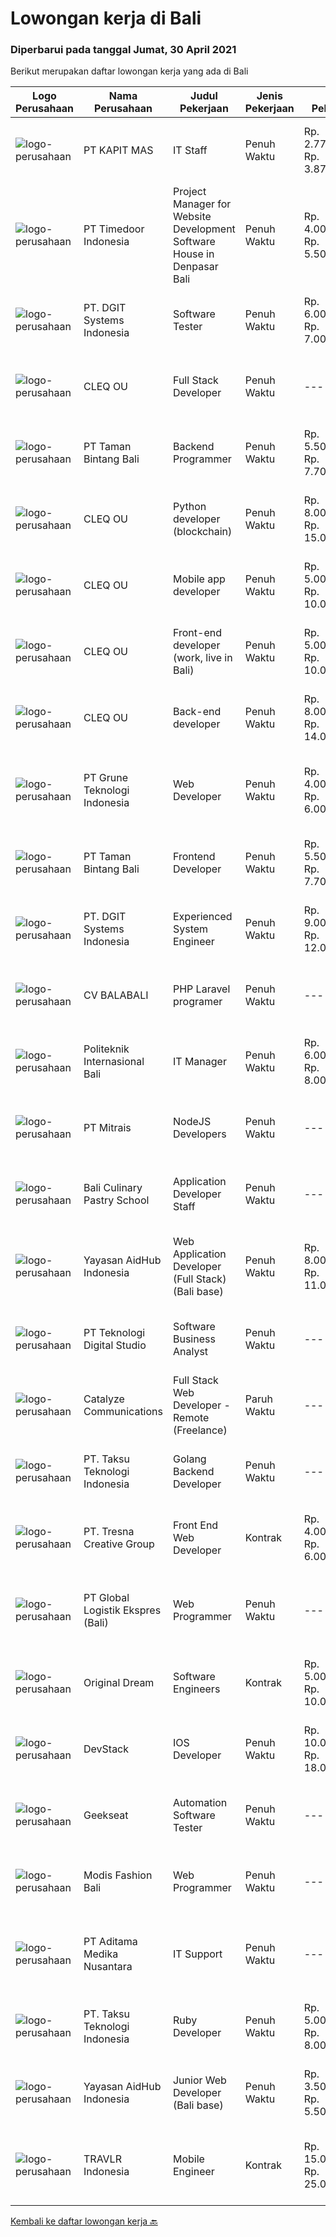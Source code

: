 
  # Lowongan kerja di Bali

  ### Diperbarui pada tanggal Jumat, 30 April 2021

  Berikut merupakan daftar lowongan kerja yang ada di Bali

  |Logo Perusahaan | Nama Perusahaan | Judul Pekerjaan | Jenis Pekerjaan | Gaji Pekerjaan | Lokasi | Deskripsi | Tanggal diunggah | Pranala |
  | -------------- | --------------- | --------------- | --------- | --------- | -------------- | ------- | ----------- | ----------- |
  |![logo-perusahaan](https://image-service-cdn.seek.com.au/185f9bd0959da8f60a5c3e876cce59bc573ef7d8/ee4dce1061f3f616224767ad58cb2fc751b8d2dc)|PT KAPIT MAS|IT Staff|Penuh Waktu|Rp. 2.770.300-Rp. 3.878.420|Denpasar|· Candidate must possess at least Bachelor's Degree.· Required language(s): English.· At least 1 Year of working experience in the related field is...|Rabu, 28 April 2021|https://www.jobstreet.co.id/id/job/it-staff-3519030?token=0~d469a5e3-5368-46b0-9377-aed73baeb862&sectionRank=1&jobId=jobstreet-id-job-3519030|
|![logo-perusahaan](https://image-service-cdn.seek.com.au/6a4bab02b8ff094d0604859dad47a24f6448e298/ee4dce1061f3f616224767ad58cb2fc751b8d2dc)|PT Timedoor Indonesia|Project Manager for Website Development Software House in Denpasar Bali|Penuh Waktu|Rp. 4.000.000-Rp. 5.500.000|Bali|If you want to grow up yourself, Timedoor is one of the best places for your career. Our team has come from various culture. We welcome young people...|Kamis, 29 April 2021|https://www.jobstreet.co.id/id/job/project-manager-for-website-development-software-house-in-denpasar-bali-3506259?token=0~d469a5e3-5368-46b0-9377-aed73baeb862&sectionRank=2&jobId=jobstreet-id-job-3506259|
|![logo-perusahaan](https://image-service-cdn.seek.com.au/e93bc75036be941b9c3ff3a55670cb236457b0c4/ee4dce1061f3f616224767ad58cb2fc751b8d2dc)|PT. DGIT Systems Indonesia|Software Tester|Penuh Waktu|Rp. 6.000.000-Rp. 7.000.000|Bali|We believe work should be a fun development journey but the challenging one! Our great teams will support you to achieve that and delivering great...|Rabu, 28 April 2021|https://www.jobstreet.co.id/id/job/software-tester-3519365?token=0~d469a5e3-5368-46b0-9377-aed73baeb862&sectionRank=3&jobId=jobstreet-id-job-3519365|
|![logo-perusahaan](https://image-service-cdn.seek.com.au/8b74d54d6ee7885f907464ca2714223178d371a4/ee4dce1061f3f616224767ad58cb2fc751b8d2dc)|CLEQ OU|Full Stack Developer|Penuh Waktu|---|Badung|About ItsavirusItsavirus is a software company with offices in Bali, Singapore and Amsterdam. With a relative small group of people, we work on great...|Kamis, 29 April 2021|https://www.jobstreet.co.id/id/job/full-stack-developer-3511669?token=0~d469a5e3-5368-46b0-9377-aed73baeb862&sectionRank=4&jobId=jobstreet-id-job-3511669|
|![logo-perusahaan](https://image-service-cdn.seek.com.au/82703dd9c0d2bd37fd63be957cbdc90f26a15d6d/ee4dce1061f3f616224767ad58cb2fc751b8d2dc)|PT Taman Bintang Bali|Backend Programmer|Penuh Waktu|Rp. 5.500.000-Rp. 7.700.000|Badung|Requirements: 1 year doing backend using NodeJS using framework (Express, Nest, etc). Able to work with Typescript Language Good understanding of...|Kamis, 29 April 2021|https://www.jobstreet.co.id/id/job/backend-programmer-3520342?token=0~d469a5e3-5368-46b0-9377-aed73baeb862&sectionRank=5&jobId=jobstreet-id-job-3520342|
|![logo-perusahaan](https://image-service-cdn.seek.com.au/8b74d54d6ee7885f907464ca2714223178d371a4/ee4dce1061f3f616224767ad58cb2fc751b8d2dc)|CLEQ OU|Python developer (blockchain)|Penuh Waktu|Rp. 8.000.000-Rp. 15.000.000|Badung|About MelalieMelalie is a peer-to-peer (P2P) mobility marketplace. On the Melalie platform, people can rent vehicles from each other, without the need...|Kamis, 29 April 2021|https://www.jobstreet.co.id/id/job/python-developer-blockchain-3511531?token=0~d469a5e3-5368-46b0-9377-aed73baeb862&sectionRank=6&jobId=jobstreet-id-job-3511531|
|![logo-perusahaan](https://image-service-cdn.seek.com.au/8b74d54d6ee7885f907464ca2714223178d371a4/ee4dce1061f3f616224767ad58cb2fc751b8d2dc)|CLEQ OU|Mobile app developer|Penuh Waktu|Rp. 5.000.000-Rp. 10.000.000|Badung|About MelalieMelalie is a peer-to-peer (P2P) mobility marketplace. On the Melalie platform, people can rent vehicles from each other, without the need...|Kamis, 29 April 2021|https://www.jobstreet.co.id/id/job/mobile-app-developer-3511642?token=0~d469a5e3-5368-46b0-9377-aed73baeb862&sectionRank=7&jobId=jobstreet-id-job-3511642|
|![logo-perusahaan](https://image-service-cdn.seek.com.au/8b74d54d6ee7885f907464ca2714223178d371a4/ee4dce1061f3f616224767ad58cb2fc751b8d2dc)|CLEQ OU|Front-end developer (work, live in Bali)|Penuh Waktu|Rp. 5.000.000-Rp. 10.000.000|Badung|About ItsavirusItsavirus is a software company with offices in Bali, Singapore and Amsterdam. With a relative small group of people, we work on great...|Kamis, 29 April 2021|https://www.jobstreet.co.id/id/job/front-end-developer-work-live-in-bali-3511747?token=0~d469a5e3-5368-46b0-9377-aed73baeb862&sectionRank=8&jobId=jobstreet-id-job-3511747|
|![logo-perusahaan](https://image-service-cdn.seek.com.au/8b74d54d6ee7885f907464ca2714223178d371a4/ee4dce1061f3f616224767ad58cb2fc751b8d2dc)|CLEQ OU|Back-end developer|Penuh Waktu|Rp. 8.000.000-Rp. 14.000.000|Badung|About ItsavirusItsavirus is a software company with offices in Bali, Singapore and Amsterdam. With a relative small group of people, we work on great...|Kamis, 29 April 2021|https://www.jobstreet.co.id/id/job/back-end-developer-3511706?token=0~d469a5e3-5368-46b0-9377-aed73baeb862&sectionRank=9&jobId=jobstreet-id-job-3511706|
|![logo-perusahaan](https://image-service-cdn.seek.com.au/bce4433421cbd6d3fbcd407460c54cc5d2693753/ee4dce1061f3f616224767ad58cb2fc751b8d2dc)|PT Grune Teknologi Indonesia|Web Developer|Penuh Waktu|Rp. 4.000.000-Rp. 6.000.000|Denpasar|Job Descriptions: Write programming code, either from scratch or adapting from other source code to meet business requirements. Candidates can choose...|Kamis, 29 April 2021|https://www.jobstreet.co.id/id/job/web-developer-3512561?token=0~d469a5e3-5368-46b0-9377-aed73baeb862&sectionRank=10&jobId=jobstreet-id-job-3512561|
|![logo-perusahaan](https://image-service-cdn.seek.com.au/82703dd9c0d2bd37fd63be957cbdc90f26a15d6d/ee4dce1061f3f616224767ad58cb2fc751b8d2dc)|PT Taman Bintang Bali|Frontend Developer|Penuh Waktu|Rp. 5.500.000-Rp. 7.700.000|Badung|Requirements: Minimum 1 year experience on related field Build a functioning and smooth front-end web application that interacts with our RESTful API...|Kamis, 29 April 2021|https://www.jobstreet.co.id/id/job/frontend-developer-3520286?token=0~d469a5e3-5368-46b0-9377-aed73baeb862&sectionRank=11&jobId=jobstreet-id-job-3520286|
|![logo-perusahaan](https://image-service-cdn.seek.com.au/e93bc75036be941b9c3ff3a55670cb236457b0c4/ee4dce1061f3f616224767ad58cb2fc751b8d2dc)|PT. DGIT Systems Indonesia|Experienced System Engineer|Penuh Waktu|Rp. 9.000.000-Rp. 12.000.000|Badung|Systems Engineer The RoleWe are looking for a Systems Engineer with excellent Linux system administration and management skills to support our teams...|Kamis, 29 April 2021|https://www.jobstreet.co.id/id/job/experienced-system-engineer-3519714?token=0~d469a5e3-5368-46b0-9377-aed73baeb862&sectionRank=12&jobId=jobstreet-id-job-3519714|
|![logo-perusahaan](https://image-service-cdn.seek.com.au/51ad688143344492892d184eed2f9e0ee885dcc7/ee4dce1061f3f616224767ad58cb2fc751b8d2dc)|CV BALABALI|PHP Laravel programer|Penuh Waktu|---|Denpasar|We are a new tech company based in Denpasar (Bali) and Surabaya (East Java) with mostly experienced developers, providing solutions for local to...|Rabu, 28 April 2021|https://www.jobstreet.co.id/id/job/php-laravel-programer-3519146?token=0~d469a5e3-5368-46b0-9377-aed73baeb862&sectionRank=13&jobId=jobstreet-id-job-3519146|
|![logo-perusahaan](https://image-service-cdn.seek.com.au/1e0214aff46c37ba782acf2c167ff74ce8627076/ee4dce1061f3f616224767ad58cb2fc751b8d2dc)|Politeknik Internasional Bali|IT Manager|Penuh Waktu|Rp. 6.000.000-Rp. 8.000.000|Bali|Candidate must possess at least Bachelor's Degree, Master's Degree/Post-Graduate Degree in Computer Science/Information Technology or equivalent....|Kamis, 29 April 2021|https://www.jobstreet.co.id/id/job/it-manager-3519684?token=0~d469a5e3-5368-46b0-9377-aed73baeb862&sectionRank=14&jobId=jobstreet-id-job-3519684|
|![logo-perusahaan](https://image-service-cdn.seek.com.au/873c75fc9ed6df00967320d343e4e2a794129d8b/ee4dce1061f3f616224767ad58cb2fc751b8d2dc)|PT Mitrais|NodeJS Developers|Penuh Waktu|---|Bali|Build your Career with Mitrais! We're urgently looking for experienced NodeJS Developers to be part of our team for an immediate start.Our client is a...|Selasa, 27 April 2021|https://www.jobstreet.co.id/id/job/nodejs-developers-3504003?token=0~d469a5e3-5368-46b0-9377-aed73baeb862&sectionRank=15&jobId=jobstreet-id-job-3504003|
|![logo-perusahaan](https://image-service-cdn.seek.com.au/d92719781ab4b4828d8e446422d470dcbba512e7/ee4dce1061f3f616224767ad58cb2fc751b8d2dc)|Bali Culinary Pastry School|Application Developer Staff|Penuh Waktu|---|Denpasar|Application developer (AD) team member in developing inhouse application. Working closely with AD supervisor to develop the application within...|Rabu, 28 April 2021|https://www.jobstreet.co.id/id/job/application-developer-staff-3511024?token=0~d469a5e3-5368-46b0-9377-aed73baeb862&sectionRank=16&jobId=jobstreet-id-job-3511024|
|![logo-perusahaan](https://image-service-cdn.seek.com.au/078669adaefe01e135b5e151d105709a8092f2c6/ee4dce1061f3f616224767ad58cb2fc751b8d2dc)|Yayasan AidHub Indonesia|Web Application Developer (Full Stack) (Bali base)|Penuh Waktu|Rp. 8.000.000-Rp. 11.000.000|Kuta|Responsibilities: This role will report to the IT Manager Candidate must be able to manage the complete software development process of the our...|Rabu, 28 April 2021|https://www.jobstreet.co.id/id/job/web-application-developer-full-stack-bali-base-3505479?token=0~d469a5e3-5368-46b0-9377-aed73baeb862&sectionRank=17&jobId=jobstreet-id-job-3505479|
|![logo-perusahaan](https://image-service-cdn.seek.com.au/c16965c391622f037081a6db422027b644dd73e2/ee4dce1061f3f616224767ad58cb2fc751b8d2dc)|PT Teknologi Digital Studio|Software Business Analyst|Penuh Waktu|---|Denpasar|Perform requirements gathering with various stakeholders and translate the requirements into technical specifications. Analyze and decompose complex...|Senin, 26 April 2021|https://www.jobstreet.co.id/id/job/software-business-analyst-3509918?token=0~d469a5e3-5368-46b0-9377-aed73baeb862&sectionRank=18&jobId=jobstreet-id-job-3509918|
|![logo-perusahaan](https://image-service-cdn.seek.com.au/03a304b22478b75485b9e4c2a6a4429e414e5def/ee4dce1061f3f616224767ad58cb2fc751b8d2dc)|Catalyze Communications|Full Stack Web Developer - Remote (Freelance)|Paruh Waktu|---|Bali|As part of our ongoing expansion, we seek a reliable, detailed, and experienced freelance Fullstack Web Developer to develop website projects using...|Rabu, 28 April 2021|https://www.jobstreet.co.id/id/job/full-stack-web-developer-remote-freelance-3519485?token=0~d469a5e3-5368-46b0-9377-aed73baeb862&sectionRank=19&jobId=jobstreet-id-job-3519485|
|![logo-perusahaan](https://image-service-cdn.seek.com.au/643be914a81bc31a15f2bf29ce551d321eeee1e8/ee4dce1061f3f616224767ad58cb2fc751b8d2dc)|PT. Taksu Teknologi Indonesia|Golang Backend Developer|Penuh Waktu|---|Bali|Join Our Team, we are Hiring! If you call yourself a Golang Backend Developer, maybe you are the one! We’re looking for.A Dedicated also dynamic youth...|Selasa, 27 April 2021|https://www.jobstreet.co.id/id/job/golang-backend-developer-3517976?token=0~d469a5e3-5368-46b0-9377-aed73baeb862&sectionRank=20&jobId=jobstreet-id-job-3517976|
|![logo-perusahaan](https://image-service-cdn.seek.com.au/a210762491c73cfce5d6ef0963b0b0de1bd6c69a/ee4dce1061f3f616224767ad58cb2fc751b8d2dc)|PT. Tresna Creative Group|Front End Web Developer|Kontrak|Rp. 4.000.000-Rp. 6.000.000|Bali|The Front End Developer will work alongside the Creative Director and/or Designers to help create websites, while at the same time, keeping the user...|Minggu, 25 April 2021|https://www.jobstreet.co.id/id/job/front-end-web-developer-3509097?token=0~d469a5e3-5368-46b0-9377-aed73baeb862&sectionRank=21&jobId=jobstreet-id-job-3509097|
|![logo-perusahaan](https://us.123rf.com/450wm/pavelstasevich/pavelstasevich1811/pavelstasevich181101027/112815900-stock-vector-no-image-available-icon-flat-vector.jpg?ver=6)|PT Global Logistik Ekspres (Bali)|Web Programmer|Penuh Waktu|---|Denpasar|WE'RE HIRINGWeb ProgrammerKualifikasi : Memiliki Semangat kerja yang tinggi Rapi Ramah Ulet dan telaten Deskripsi pekerjaan: Pengembangan, Bugs (Web...|Selasa, 27 April 2021|https://www.jobstreet.co.id/id/job/web-programmer-3517702?token=0~d469a5e3-5368-46b0-9377-aed73baeb862&sectionRank=22&jobId=jobstreet-id-job-3517702|
|![logo-perusahaan](https://image-service-cdn.seek.com.au/d3ae8e1874edee1c10187314a1bc1cb7c641c91e/ee4dce1061f3f616224767ad58cb2fc751b8d2dc)|Original Dream|Software Engineers|Kontrak|Rp. 5.000.000-Rp. 10.000.000|Badung|Smartmates is a Zoho consulting company with offices based in Bali. We help companies use Zoho apps for their business (see www.zoho.com). We're...|Minggu, 25 April 2021|https://www.jobstreet.co.id/id/job/software-engineers-3509463?token=0~d469a5e3-5368-46b0-9377-aed73baeb862&sectionRank=23&jobId=jobstreet-id-job-3509463|
|![logo-perusahaan](https://image-service-cdn.seek.com.au/9fb4868deedeff12bcdc5f13647afb528b61b481/ee4dce1061f3f616224767ad58cb2fc751b8d2dc)|DevStack|IOS Developer|Penuh Waktu|Rp. 10.000.000-Rp. 18.000.000|Denpasar|We are looking for exception and experience iOS Developer to join our team in Bandung or Bali General requirement At least Bachelor degree from...|Selasa, 27 April 2021|https://www.jobstreet.co.id/id/job/ios-developer-3504227?token=0~d469a5e3-5368-46b0-9377-aed73baeb862&sectionRank=24&jobId=jobstreet-id-job-3504227|
|![logo-perusahaan](https://image-service-cdn.seek.com.au/6ec369771236c060e2d7d7d46be9eee1432857a5/ee4dce1061f3f616224767ad58cb2fc751b8d2dc)|Geekseat|Automation Software Tester|Penuh Waktu|---|Badung|We’re looking for an Outstanding Automation Software Tester to join our Awesome Engineering Team at Bali or Bandung.As an Automation Software Tester...|Minggu, 25 April 2021|https://www.jobstreet.co.id/id/job/automation-software-tester-3508789?token=0~d469a5e3-5368-46b0-9377-aed73baeb862&sectionRank=25&jobId=jobstreet-id-job-3508789|
|![logo-perusahaan](https://us.123rf.com/450wm/pavelstasevich/pavelstasevich1811/pavelstasevich181101027/112815900-stock-vector-no-image-available-icon-flat-vector.jpg?ver=6)|Modis Fashion Bali|Web Programmer|Penuh Waktu|---|Denpasar|WE'RE HIRINGWeb ProgrammerKualifikasi : Usia 22-23 Tahun Lulusan SMK IT/ Perguruan IT Memiliki pengalaman dalam program Web Programmer...|Selasa, 27 April 2021|https://www.jobstreet.co.id/id/job/web-programmer-3518021?token=0~d469a5e3-5368-46b0-9377-aed73baeb862&sectionRank=26&jobId=jobstreet-id-job-3518021|
|![logo-perusahaan](https://us.123rf.com/450wm/pavelstasevich/pavelstasevich1811/pavelstasevich181101027/112815900-stock-vector-no-image-available-icon-flat-vector.jpg?ver=6)|PT Aditama Medika Nusantara|IT Support|Penuh Waktu|---|Denpasar|WE'RE HIRINGIT SUPPORTKualifikasi : Memahami dan Familiar dengan VueJS Memahami dan Familiar Laravel Menguasai AI/Photoshop merupakan nilai tambah...|Senin, 26 April 2021|https://www.jobstreet.co.id/id/job/it-support-3517139?token=0~d469a5e3-5368-46b0-9377-aed73baeb862&sectionRank=27&jobId=jobstreet-id-job-3517139|
|![logo-perusahaan](https://image-service-cdn.seek.com.au/cdad7eadbef6a47d2c5b4d08a7c1b9886e8f7f8f/ee4dce1061f3f616224767ad58cb2fc751b8d2dc)|PT. Taksu Teknologi Indonesia|Ruby Developer|Penuh Waktu|Rp. 5.000.000-Rp. 8.000.000|Bali|Join Our Team, we are Hiring! We’re looking for a Dedicated also dynamic engineer to join us as a team to be in the position of Ruby Developer.  At...|Selasa, 27 April 2021|https://www.jobstreet.co.id/id/job/ruby-developer-3518419?token=0~d469a5e3-5368-46b0-9377-aed73baeb862&sectionRank=28&jobId=jobstreet-id-job-3518419|
|![logo-perusahaan](https://image-service-cdn.seek.com.au/078669adaefe01e135b5e151d105709a8092f2c6/ee4dce1061f3f616224767ad58cb2fc751b8d2dc)|Yayasan AidHub Indonesia|Junior Web Developer (Bali base)|Penuh Waktu|Rp. 3.500.000-Rp. 5.500.000|Badung|REQUIREMENTS: Candidate must possess at least Bachelor's Degree in Computer Science or related qualification Proven more than 1 year of functional...|Minggu, 25 April 2021|https://www.jobstreet.co.id/id/job/junior-web-developer-bali-base-3508843?token=0~d469a5e3-5368-46b0-9377-aed73baeb862&sectionRank=29&jobId=jobstreet-id-job-3508843|
|![logo-perusahaan](https://image-service-cdn.seek.com.au/0b12a742ea945bde3fd751c06ca5f47bb2053690/ee4dce1061f3f616224767ad58cb2fc751b8d2dc)|TRAVLR Indonesia|Mobile Engineer|Kontrak|Rp. 15.000.000-Rp. 25.000.000|Badung|React Native Job SpecificationMobile App DeveloperAs mobile app developer in TRAVLR, you’ll collaborate with stakeholders like UI designer, backend...|Senin, 26 April 2021|https://www.jobstreet.co.id/id/job/mobile-engineer-3517208?token=0~d469a5e3-5368-46b0-9377-aed73baeb862&sectionRank=30&jobId=jobstreet-id-job-3517208|


  [Kembali ke daftar lowongan kerja 🔙](../README.md#daftar-lowongan-kerja)
  